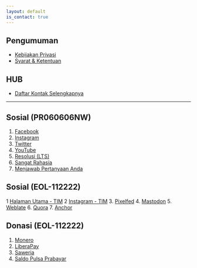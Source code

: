 ```yaml
---
layout: default
is_contact: true
---
```


## Pengumuman

* [Kebijakan Privasi](https://azhar.basyiri.my.id/p/privasi.html)
* [Syarat & Ketentuan](https://azhar.basyiri.my.id/p/syarat-dan-ketentuan.html)

## HUB

* [Daftar Kontak Selengkapnya](https://mail.basyiri.my.id)

---

## Sosial (PR060606NW)

1. [Facebook](https://basyiri.my.id/facebook)
2. [Instagram](https://basyiri.my.id/instagram)
3. [Twitter](https://basyiri.my.id/twitter)
4. [YouTube](https://basyiri.my.id/youtube)
5. [Resolusi (LTS)](resolusi)
6. [Sangat Rahasia](https://basyiri.my.id/S3CR3T)
7. [Menjawab Pertanyaan Anda](https://basyiri.my.id/id/faq)

## Sosial (EOL-112222)
1  [Halaman Utama - TIM](https://basyiri.my.id/tasya)
2  [Instagram - TIM](https://instagram.com/azharbasyirihvrtono)
3. [Pixelfed](https://pixelfed.de/intrapegasus)
4. [Mastodon](https://masthead.social/@intrapegasus)
5. [Weblate](https://hosted.weblate.org/user/intrapegasus)
6. [Quora](https://id.quora.com/profile/Intrapegasus)
7. [Anchor](https://www.listennotes.com/podcasts/zefas-podcast-zefanya-abraham-JZOiK3SMgEG)

## Donasi (EOL-112222)
1. [Monero](xmr.txt)
2. [LiberaPay](https://liberapay.com/intrapegasus)
3. [Saweria](https://saweria.co/intrapegasus)
4. [Saldo Pulsa Prabayar](spp.txt)
